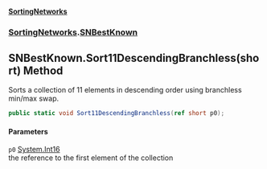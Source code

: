 #### [SortingNetworks](index.md 'index')
### [SortingNetworks](SortingNetworks.md 'SortingNetworks').[SNBestKnown](SortingNetworks_SNBestKnown.md 'SortingNetworks.SNBestKnown')
## SNBestKnown.Sort11DescendingBranchless(short) Method
Sorts a collection of 11 elements in descending order using branchless min/max swap.  
```csharp
public static void Sort11DescendingBranchless(ref short p0);
```
#### Parameters
<a name='SortingNetworks_SNBestKnown_Sort11DescendingBranchless(short)_p0'></a>
`p0` [System.Int16](https://docs.microsoft.com/en-us/dotnet/api/System.Int16 'System.Int16')  
the reference to the first element of the collection
  
